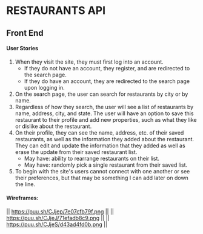 # **RESTAURANTS API**

## Front End

#### User Stories

1. When they visit the site, they must first log into an account.
	* If they do not have an account, they register, and are redirected to the search page.
	* If they do have an account, they are redirected to the search page upon logging in.
2. On the search page, the user can search for restaurants by city or by name.
3. Regardless of how they search, the user will see a list of restaurants by name, address, city, and state. The user will have an option to save this restaurant to their profile and add new properties, such as what they like or dislike about the restaurant.
4. On their profile, they can see the name, address, etc. of their saved restaurants, as well as the information they added about the restaurant. They can edit and update the information that they added as well as erase the update from their saved restaurant list.
	* May have: ability to rearrange restaurants on their list.
	* May have: randomly pick a single restaurant from their saved list.
5. To begin with the site's users cannot connect with one another or see their preferences, but that may be something I can add later on down the line.

#### Wireframes:

|| https://puu.sh/CJjep/7e07cfb79f.png ||
|| https://puu.sh/CJjeJ/71efadb8c9.png ||
|| https://puu.sh/CJjeS/d43ad4fd0b.png ||